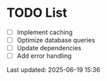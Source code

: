 # TODO List

- [ ] Implement caching
- [ ] Optimize database queries
- [ ] Update dependencies
- [ ] Add error handling

Last updated: 2025-06-19 15:36
